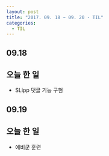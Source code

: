```yaml
---
layout: post
title: "2017. 09. 18 ~ 09. 20 - TIL"
categories:
  - TIL
---
```


## 09.18

## 오늘 한 일
* SLipp 댓글 기능 구현

## 09.19

## 오늘 한 일
* 예비군 훈련
